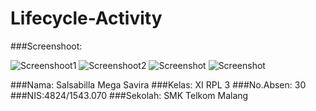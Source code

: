 # Lifecycle-Activity

###Screenshoot:

![Screenshoot1](https://s9.postimg.org/ge30qa7m3/haha2.png)
![Screenshoot2](https://s9.postimg.org/vo2vxh34b/haha1.png)
![Screenshot](https://s9.postimg.org/78unwf47f/haha.png)
![Screenshot](https://s9.postimg.org/8ces8douj/Screenshot_2016_10_09_21_09_56.png)


###Nama: Salsabilla Mega Savira
###Kelas: XI RPL 3
###No.Absen: 30
###NIS:4824/1543.070
###Sekolah: SMK Telkom Malang
